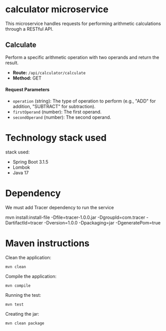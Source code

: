 # calculator microservice

This microservice handles requests for performing arithmetic calculations through a RESTful API.

## Calculate

Perform a specific arithmetic operation with two operands and return the result.

- **Route:** `/api/calculator/calculate`
- **Method:** GET

#### Request Parameters

- `operation` (string): The type of operation to perform (e.g., "ADD" for addition, "SUBTRACT" for subtraction).
- `firstOperand` (number): The first operand.
- `secondOperand` (number): The second operand.

# Technology stack used

stack used: 

- Spring Boot 3.1.5
- Lombok
- Java 17

# Dependency
We must add Tracer dependency to run the service

mvn install:install-file -Dfile=<rute to tracer jar>tracer-1.0.0.jar -DgroupId=com.tracer -DartifactId=tracer -Dversion=1.0.0 -Dpackaging=jar -DgeneratePom=true

# Maven instructions

Clean the application:

    mvn clean

Compile the application: 

    mvn compile

Running the test: 

    mvn test

Creating the jar:

	mvn clean package